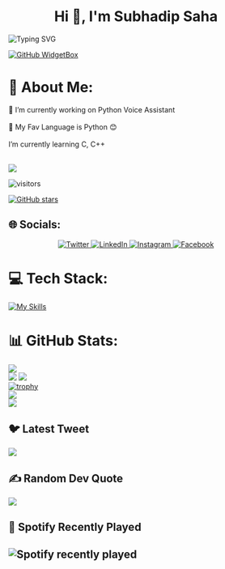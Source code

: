 <h1 align="center">Hi 👋, I'm Subhadip Saha</h1>

![Typing SVG](https://readme-typing-svg.demolab.com?font=&pause=1000&center=true&vCenter=true&width=435&lines=A+passionate+Programmer+from+India;Project+Admin+of+SWOC'23;Co-founder+of+DevDotCom)

[![GitHub WidgetBox](https://github-widgetbox.vercel.app/api/profile?username=Jurredr&data=followers,repositories,stars,commits&theme=darkmode)](https://github.com/Jurredr/github-widgetbox)

# 💫 About Me:
🔭 I’m currently working on Python Voice Assistant<br><br>🌱 My Fav Language is Python 😊<br><br>I’m currently learning C, C++<br><br>


[![](https://visitcount.itsvg.in/api?id=subhadip-saha-05&icon=1&color=11)](https://visitcount.itsvg.in)

   ![visitors](https://visitor-badge.glitch.me/badge?page_id=subhadip-saha-05.subhadip-saha.05&left_color=green&right_color=red)

[![GitHub stars](https://img.shields.io/github/stars/subhadip-saha-05/python-voice-assistant.svg?style=social&label=Star&maxAge=2592000)](https://GitHub.com/subhadip-saha-05/python-voice-assistant/stargazers/)


## 🌐 Socials:

<p align="center">
  <a href="https://twitter.com/" target="SubhadipSuDi">
    <img src="https://img.shields.io/badge/twitter-%231DA1F2.svg?&style=for-the-badge&logo=twitter&logoColor=white&color=071A2C" alt="Twitter"/>
  </a>
  <a href="https://www.linkedin.com/in/" target="subhadipsahaofficial">
    <img src="https://img.shields.io/badge/linkedin-%230077B5.svg?&style=for-the-badge&logo=linkedin&logoColor=white&color=071A2C" alt="LinkedIn"/>
  </a>
  <a href="https://instagram.com/" target="subh05sus_">
    <img src="https://img.shields.io/badge/instagram-%23E4405F.svg?&style=for-the-badge&logo=instagram&logoColor=white&color=071A2C" alt="Instagram"/>
  </a>
  <a href="https://www.facebook.com/" target="profile.php?id=100072942589743">
    <img src="https://img.shields.io/badge/facebook-%231877F2.svg?&style=for-the-badge&logo=facebook&logoColor=white&color=071A2C" alt="Facebook"/>
  </a>
</p>


# 💻 Tech Stack:
[![My Skills](https://skillicons.dev/icons?i=py,gcp,c,cpp,html,discord,git,github,unity,visualstudio)](https://skillicons.dev)

# 📊 GitHub Stats:
![](http://github-profile-summary-cards.vercel.app/api/cards/profile-details?username=subhadip-saha-05&theme=github_dark)<br/>
![](http://github-profile-summary-cards.vercel.app/api/cards/stats?username=subhadip-saha-05&theme=github_dark)
![](http://github-profile-summary-cards.vercel.app/api/cards/productive-time?username=subhadip-saha-05&theme=github_dark&utcOffset=8)<br/>
[![trophy](https://github-profile-trophy.vercel.app/?username=subhadip-saha-05&theme=onedark)](https://github.com/subhadip-saha-05/github-profile-trophy)<br/>
![](https://github-readme-streak-stats.herokuapp.com/?user=subhadip-saha-05&theme=dark&hide_border=false)<br/>
![](https://api.githubtrends.io/user/svg/subhadip-saha-05/langs?time_range=one_year&include_private=True&loc_metric=changed&theme=dark)

## 🐦 Latest Tweet
[![](https://gtce.itsvg.in/api?username=SubhadipSuDi)](https://github.com/VishwaGauravIn/github-twitter-card-embed)

## ✍️ Random Dev Quote
![](https://quotes-github-readme.vercel.app/api?type=horizontal&theme=dark)

## 🎵 Spotify Recently Played
![Spotify recently played](https://spotify-recently-played-readme.vercel.app/api?user=31uv34x3wbw2xbpgj3row4yve6iu)
---


